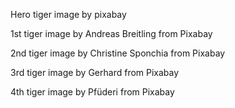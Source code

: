 Hero tiger image by pixabay


1st tiger image by Andreas Breitling from Pixabay

2nd tiger image by Christine Sponchia from Pixabay

3rd tiger image by Gerhard from Pixabay

4th tiger image by Pfüderi from Pixabay